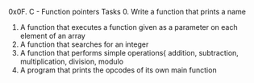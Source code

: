 0x0F. C - Function pointers
Tasks
0. Write a function that prints a name
1. A function that executes a function given as a parameter on each element of an array
2. A function that searches for an integer
3. A function that performs simple operations{ addition, subtraction, multiplication, division, modulo
4. A program that prints the opcodes of its own main function
